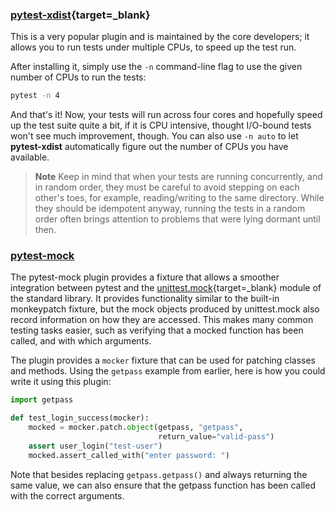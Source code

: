 ### [pytest-xdist][pytest-xdist]{target=_blank}

This is a very popular plugin and is maintained by the core developers; it
allows you to run tests under multiple CPUs, to speed up the test run.

After installing it, simply use the `-n` command-line flag to use the given
number of CPUs to run the tests:
```bash
pytest -n 4
```

And that's it! Now, your tests will run across four cores and hopefully
speed up the test suite quite a bit, if it is CPU intensive, thought 
I/O-bound tests won't see much improvement, though. You can also use 
`-n auto` to let **pytest-xdist** automatically figure out the number of
CPUs you have available.

> **Note**
> Keep in mind that when your tests are running concurrently, and in random
> order, they must be careful to avoid stepping on each other's toes, for
> example, reading/writing to the same directory. While they should be
> idempotent anyway, running the tests in a random order often brings
> attention to problems that were lying dormant until then.

### [pytest-mock][pytest-mock]

The pytest-mock plugin provides a fixture that allows a smoother
integration between pytest and the 
[unittest.mock][unittest_mock]{target=_blank} module of the standard library. 
It provides functionality similar to the built-in monkeypatch fixture, but
the mock objects produced by unittest.mock also record information on how
they are accessed. This makes many common testing tasks easier, such as
verifying that a mocked function has been called, and with which arguments.

The plugin provides a `mocker` fixture that can be used for patching classes
and methods. Using the `getpass` example from earlier, here is how
you could write it using this plugin:
```python
import getpass

def test_login_success(mocker):
    mocked = mocker.patch.object(getpass, "getpass", 
                                 return_value="valid-pass")
    assert user_login("test-user")
    mocked.assert_called_with("enter password: ")
```

Note that besides replacing `getpass.getpass()` and always returning the same
value, we can also ensure that the getpass function has been called with
the correct arguments.


<!-- Links -->

[pytest-xdist]: https://github.com/pytest-dev/pytest-xdist
[pytest-mock]: https://github.com/pytest-dev/pytest-mock
[unittest_mock]: https://docs.python.org/3/library/unittest.mock.html
